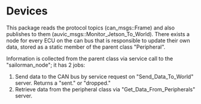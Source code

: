 # Devices

This package reads the protocol topics (can_msgs::Frame) and also publishes to them (auvic_msgs::Monitor_Jetson_To_World). There exists a node for every ECU on the can bus that is responsible to update their own data, stored as a static member of the parent class "Peripheral".

Information is collected from the parent class via service call to the "sailorman_node"; it has 2 jobs:
1. Send data to the CAN bus by service request on "Send_Data_To_World" server. Returns a "sent." or "dropped."
2. Retrieve data from the peripheral class via "Get_Data_From_Peripherals" server.

